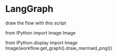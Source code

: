# LangGraph

draw the flow with this script


from IPython import Image
Image


from IPython.display import Image
Image(workflow.get_graph().draw_mermaid_png())